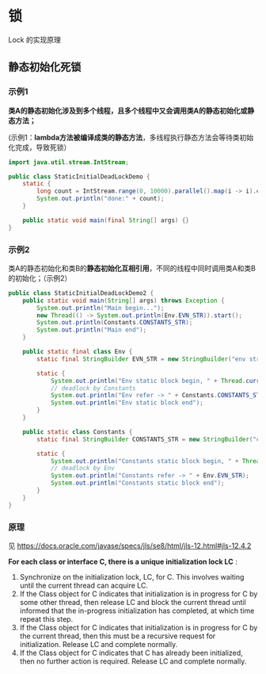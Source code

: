 # 锁

Lock 的实现原理



## 静态初始化死锁

### 示例1

**类A的静态初始化涉及到多个线程，且多个线程中又会调用类A的静态初始化或静态方法；**

(示例1：**lambda方法被编译成类的静态方法**，多线程执行静态方法会等待类初始化完成，导致死锁）

```java
import java.util.stream.IntStream;

public class StaticInitialDeadLockDemo {
    static {
        long count = IntStream.range(0, 10000).parallel().map(i -> i).count();
        System.out.println("done:" + count);
    }

    public static void main(final String[] args) {}
}

```

### 示例2

类A的静态初始化和类B的**静态初始化互相引用**，不同的线程中同时调用类A和类B的初始化；（示例2）

```java
public class StaticInitialDeadLockDemo2 {
    public static void main(String[] args) throws Exception {
        System.out.println("Main begin...");
        new Thread(() -> System.out.println(Env.EVN_STR)).start();
        System.out.println(Constants.CONSTANTS_STR);
        System.out.println("Main end");
    }

    public static final class Env {
        static final StringBuilder EVN_STR = new StringBuilder("env str");

        static {
            System.out.println("Env static block begin, " + Thread.currentThread());
            // deadlock by Constants
            System.out.println("Env refer -> " + Constants.CONSTANTS_STR);
            System.out.println("Env static block end");
        }
    }

    public static class Constants {
        static final StringBuilder CONSTANTS_STR = new StringBuilder("constants str");

        static {
            System.out.println("Constants static block begin, " + Thread.currentThread());
            // deadlock by Env
            System.out.println("Constants refer -> " + Env.EVN_STR);
            System.out.println("Constants static block end");
        }
    }
}
```

### 原理

 见 [https://docs.oracle.com/javase/specs/jls/se8/html/jls-12.html#jls-12.4.2      ](https://docs.oracle.com/javase/specs/jls/se8/html/jls-12.html#jls-12.4.2)

**For each class or interface C, there is a unique initialization lock LC** : 

1. Synchronize on the initialization lock, LC, for C. This involves waiting until the current thread can acquire LC.
2. If the Class object for C indicates that initialization is in progress for C by some other thread, then release LC and block the current thread until informed that the in-progress initialization has completed, at which time repeat this step.
3. If the Class object for C indicates that initialization is in progress for C by the current thread, then this must be a recursive request for initialization. Release LC and complete normally.
4. If the Class object for C indicates that C has already been initialized, then no further action is required. Release LC and complete normally.